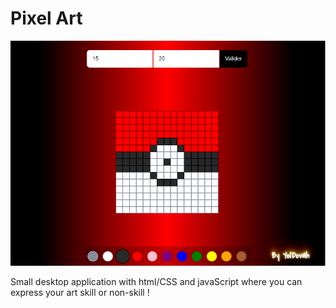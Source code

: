 # Pixel Art 

![rendu](pixelart.PNG)

Small desktop application with html/CSS and javaScript where you can express your art skill or non-skill ! 
